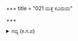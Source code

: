 +++
title = "021 ಮತ್ತೆ ಕವಿದುದು"

+++

<details><summary>ಗದ್ಯ (ಕ.ಗ.ಪ) </summary>

21. ಬಿದ್ದಿದ್ದ ಹೆಣವನ್ನು ತುಳಿದು ಶತ್ರುಸೇನೆಯು ಪುನಃ ಒತ್ತೊತ್ತಾಗಿ ಕವಿಯಿತು. ಮಂಜು ಮುಸುಕಿದ ರವಿಯಂತೆ ದ್ರೋಣನನ್ನು ಮಾತ್ರ ಕಾಣಲಾಗಲಿಲ್ಲ. ಪುನಃ ನಿಮಿಷಾರ್ಧದಲ್ಲಿ ಮೃತ್ಯುವಿನ ಆಹಾರ ಹೆಚ್ಚಿತು. ಏನೆಂದು ಹೇಳಲಿ ? ಶತ್ರು ಚತುರಂಗ ಸೇನೆಯಲ್ಲಿ ಹತ್ತು ಕೋಟಿ ಸೈನ್ಯವನ್ನು ದ್ರೋಣನು ನಾಶಮಾಡಿದನು.
</details>
